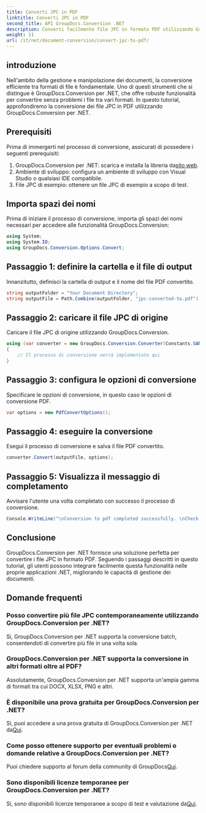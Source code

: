 ```yaml
---
title: Converti JPC in PDF
linktitle: Converti JPC in PDF
second_title: API GroupDocs.Conversion .NET
description: Converti facilmente file JPC in formato PDF utilizzando GroupDocs.Conversion per .NET. Migliora le tue capacità di gestione dei documenti con questa soluzione semplice.
weight: 11
url: /it/net/document-conversion/convert-jpc-to-pdf/
---
```

## introduzione
Nell'ambito della gestione e manipolazione dei documenti, la conversione efficiente tra formati di file è fondamentale. Uno di questi strumenti che si distingue è GroupDocs.Conversion per .NET, che offre robuste funzionalità per convertire senza problemi i file tra vari formati. In questo tutorial, approfondiremo la conversione dei file JPC in PDF utilizzando GroupDocs.Conversion per .NET.
## Prerequisiti
Prima di immergerti nel processo di conversione, assicurati di possedere i seguenti prerequisiti:
1. GroupDocs.Conversion per .NET: scarica e installa la libreria da[sito web](https://releases.groupdocs.com/conversion/net/).
2. Ambiente di sviluppo: configura un ambiente di sviluppo con Visual Studio o qualsiasi IDE compatibile.
3. File JPC di esempio: ottenere un file JPC di esempio a scopo di test.

## Importa spazi dei nomi
Prima di iniziare il processo di conversione, importa gli spazi dei nomi necessari per accedere alle funzionalità GroupDocs.Conversion:
```csharp
using System;
using System.IO;
using GroupDocs.Conversion.Options.Convert;
```

## Passaggio 1: definire la cartella e il file di output
Innanzitutto, definisci la cartella di output e il nome del file PDF convertito.
```csharp
string outputFolder = "Your Document Directory";
string outputFile = Path.Combine(outputFolder, "jpc-converted-to.pdf");
```
## Passaggio 2: caricare il file JPC di origine
Caricare il file JPC di origine utilizzando GroupDocs.Conversion.
```csharp
using (var converter = new GroupDocs.Conversion.Converter(Constants.SAMPLE_JPC))
{
    // Il processo di conversione verrà implementato qui
}
```
## Passaggio 3: configura le opzioni di conversione
Specificare le opzioni di conversione, in questo caso le opzioni di conversione PDF.
```csharp
var options = new PdfConvertOptions();
```
## Passaggio 4: eseguire la conversione
Esegui il processo di conversione e salva il file PDF convertito.
```csharp
converter.Convert(outputFile, options);
```
## Passaggio 5: Visualizza il messaggio di completamento
Avvisare l'utente una volta completato con successo il processo di conversione.
```csharp
Console.WriteLine("\nConversion to pdf completed successfully. \nCheck output in {0}", outputFolder);
```

## Conclusione
GroupDocs.Conversion per .NET fornisce una soluzione perfetta per convertire i file JPC in formato PDF. Seguendo i passaggi descritti in questo tutorial, gli utenti possono integrare facilmente questa funzionalità nelle proprie applicazioni .NET, migliorando le capacità di gestione dei documenti.
## Domande frequenti
### Posso convertire più file JPC contemporaneamente utilizzando GroupDocs.Conversion per .NET?
Sì, GroupDocs.Conversion per .NET supporta la conversione batch, consentendoti di convertire più file in una volta sola.
### GroupDocs.Conversion per .NET supporta la conversione in altri formati oltre al PDF?
Assolutamente, GroupDocs.Conversion per .NET supporta un'ampia gamma di formati tra cui DOCX, XLSX, PNG e altri.
### È disponibile una prova gratuita per GroupDocs.Conversion per .NET?
 Sì, puoi accedere a una prova gratuita di GroupDocs.Conversion per .NET da[Qui](https://releases.groupdocs.com/).
### Come posso ottenere supporto per eventuali problemi o domande relative a GroupDocs.Conversion per .NET?
 Puoi chiedere supporto al forum della community di GroupDocs[Qui](https://forum.groupdocs.com/c/conversion/11).
### Sono disponibili licenze temporanee per GroupDocs.Conversion per .NET?
 Sì, sono disponibili licenze temporanee a scopo di test e valutazione da[Qui](https://purchase.groupdocs.com/temporary-license/).